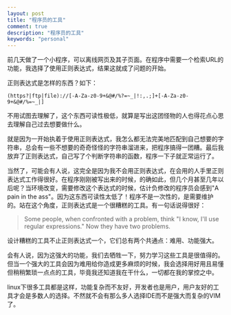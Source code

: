 ```yaml
---
layout: post
title: "程序员的工具"
comment: true
description: "程序员的工具"
keywords: "personal"
---
```

前几天做了一个小程序，可以离线网页及其子页面。在程序中需要一个检索URL的功能，我选择了使用正则表达式，结果这就成了问题的开始。

正则表达式是怎样的东西？如下：

`(https?|ftp|file)://[-A-Za-z0-9+&@#/%?=~_|!:,.;]+[-A-Za-z0-9+&@#/%=~_|]`

不用试图去理解了，这个东西可读性极低，就算是写出这团怪物的人也得花点心思去理解自己过去想要做什么。

就是因为一开始执着于使用正则表达式，我怎么都无法完美地匹配到自己想要的字符串，总会有一些不想要的奇奇怪怪的字符串溜进来，把程序搞得一团糟。最后我放弃了正则表达式，自己写了个判断字符串的函数，程序一下子就正常运行了。

当然了，可能会有人说，这完全是因为我不会用正则表达式，在会用的人手里正则表达式工作得很好。在程序刚刚被写出来的时候，的确如此，但几个月甚至几年以后呢？当环境改变，需要修改这个表达式的时候，估计负修改的程序员会感到"A pain in the ass"。因为这东西可读性太低了！程序不是一次性的，是需要维护的。站在这个角度，正则表达式是一个很糟糕的工具。有一句话说得很好：

> Some people, when confronted with a problem, think "I know, I'll use regular expressions." Now they have two problems.

设计糟糕的工具不止正则表达式一个，它们总有两个共通点：难用、功能强大。

会有人说，因为这强大的功能，我们去牺牲一下，努力学习这些工具是很值得的。但当一个强大的工具会因为难用给你造成更多麻烦的时候，我会选择用好用且易懂但稍稍繁琐一点点的工具，毕竟我还知道我在干什么，一切都在我的掌控之中。

linux下很多工具都是这样，功能复杂而不友好，开发者也是用户，用户友好的工具才会是多数人的选择。不然就不会有那么多人选择IDE而不是强大而复杂的VIM了。

